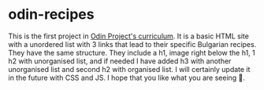 # odin-recipes
This is the first project in [Odin Project's curriculum](https://www.theodinproject.com/lessons/foundations-recipes). It is a basic HTML site with a unordered list with 3 links that lead to their specific Bulgarian recipes. They have the same structure. They include a h1, image right below the h1, 1 h2 with unorganised list, and if needed I have added h3 with another unorganised list and second h2 with organised list. I will certainly update it in the future with CSS and JS. I hope that you like what you are seeing :sparkling_heart:.
